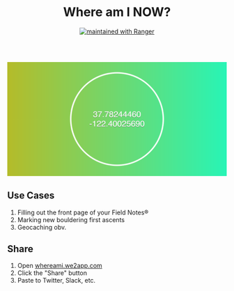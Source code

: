 <h1 align="center">Where am I NOW?</h1>
<p align="center">
  <a href="https://reporanger.com">
    <img src="https://img.shields.io/badge/maintained%20with-Ranger-1f93f3.svg" alt="maintained with Ranger" />  
  </a>
</p>

<br>
<br>

![Example image](static/example.png)

## Use Cases

1. Filling out the front page of your Field Notes®
2. Marking new bouldering first ascents
3. Geocaching obv.

## Share

1. Open [whereami.we2app.com](http://whereami.we2app.com)
2. Click the "Share" button
3. Paste to Twitter, Slack, etc.
